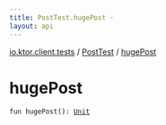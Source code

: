 ```yaml
---
title: PostTest.hugePost - 
layout: api
---
```


<div class='api-docs-breadcrumbs'><a href="../index.html">io.ktor.client.tests</a> / <a href="index.html">PostTest</a> / <a href="./huge-post.html">hugePost</a></div>

# hugePost

<div class="signature"><code><span class="keyword">fun </span><span class="identifier">hugePost</span><span class="symbol">(</span><span class="symbol">)</span><span class="symbol">: </span><a href="https://kotlinlang.org/api/latest/jvm/stdlib/kotlin/-unit/index.html"><span class="identifier">Unit</span></a></code></div>

